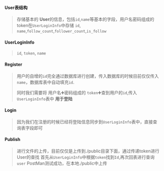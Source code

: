 #### User表结构

> 存储基本的 **User**的信息，包括`id`,`name`等基本的字段，用户名密码组成的token在`UserLoginInfo`中存储
> `id`, `name`,`follow_count`,`follower_count`,`is_follow`

#### UserLoginInfo

> `id`, `token`, `name`



#### Register

> 用户的自增的`id`完全通过数据库进行创建，传入数据库的时候目前仅仅传入`name`，数据库表中自动填充`id`.
>
> 同时我们需要将 用户名➕密码组成的 `token`➕查到用户的`id`,传入`UserLoginInfo`表中 **用于登陆**

#### Login

> 因为我们在注册的时候已经将登陆信息同步到`UserLoginInfo`表中，直接查询表字段即可

#### Publish
> 进行文件的上传，目前仅仅是上传到./public目录下面，通过传递token进行User的查找
> 首先从`UserLoginInfo`中根据`token`找到`Id`,再次回表进行查询 `user`
> PostMan测试成功，在本地./public中上传